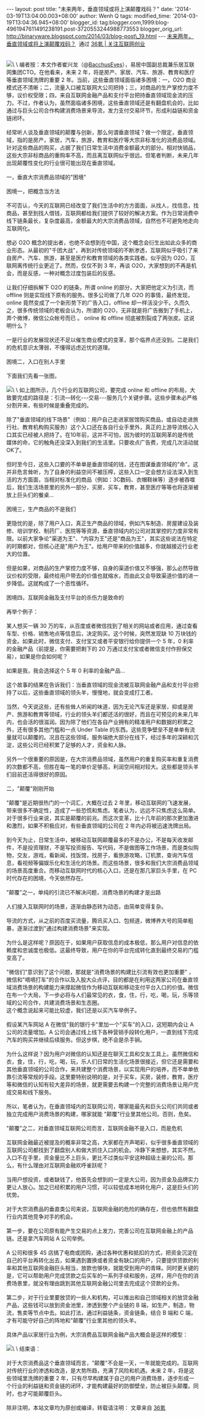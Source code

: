 --- layout: post title: "未来两年，垂直领域或将上演颠覆戏码？" date:
'2014-03-19T13:04:00.003+08:00' author: Wenh Q tags: modified\_time:
'2014-03-19T13:04:36.945+08:00' blogger\_id:
tag:blogger.com,1999:blog-4961947611491238191.post-3720553244988773553
blogger\_orig\_url:
http://binaryware.blogspot.com/2014/03/blog-post\_19.html ---
[未来两年，垂直领域或将上演颠覆戏码？](http://www.36kr.com/p/210470.html)  通过
[36氪 | 关注互联网创业](http://www.36kr.com/)\
\
\
![](https://images-blogger-opensocial.googleusercontent.com/gadgets/proxy?url=http%3A%2F%2Fa.36krcnd.com%2Fphoto%2F2014%2F3bfc471dee9ba393216e9389e223821d.jpg&container=blogger&gadget=a&rewriteMime=image%2F*)\
\
编者按：本文作者崔兴龙（@[BacchusEyes](http://weibo.com/arthurcui?topnav=1&wvr=5&topsug=1)），易居中国副总裁兼乐居互联网集团CTO。在他看来，未来
2 年，将是房产、家居、汽车、旅游、教育和医疗等垂直领域洗牌的重要 2
年。当前，这些垂直领域面临诸多困境：一，O2O
商业模式还不清晰；二，流量入口被互联网大公司把持；三，对商品的生产掌控力度不够，议价权受限；四，来自互联网金融产品和支付平台把持垂直领域现金流的压力。不过，作者认为，虽然面临诸多困境，这些垂直领域还是有翻盘机会的，比如通过与巨头公司合作构建消费场景来导流，发力支付交易环节，形成利益链和资金链闭环。\
\
经常听人谈及垂直领域的颠覆与创新，那么何谓垂直领域？做一个限定，垂直领域，指的是房产，家居，汽车，旅游，教育和医疗等大宗非标准化的消费品领域。针对这些商品的购买，占据了我们日常生活中消费金额最大的部分。相对快销品，这些大宗非标商品的重购率不高，而且离互联网似乎很远。但笔者判断，未来几年出现颠覆性变化的行业很可能出现在垂直领域。\
\
一，垂直大宗消费品领域的"困境"\
\
困境一，把概念当方法\
\
不可否认，今天的互联网已经改变了我们生活中的方方面面，从找人，找信息，找商品，甚至到找人借钱，互联网都给我们提供了较好的解决方案。作为日常消费中线下链条最长，复杂度最高，金额最大的大宗消费品领域，自然也不可避免地走向互联网化。\
\
想必 O2O
概念的提出者，也绝不会想到在中国，这个概念会衍生出如此众多的商业形态。从最初的"千团大战"，再到对传统领域的不断渗透，互联网似乎吸引了来自房产、汽车、旅游，甚至是医疗和教育领域的各类实践者。似乎因为
O2O，互联网离传统行业更近了。然而，仅仅不到 3 年，再谈
O2O，大家想到的不再是机会，而是反感，一种对概念过度包装后的反感。\
\
让我们仔细拆解下 O2O 的链条，所谓 online 的部分，大家把他定义为引流，而
offline 则是实现线下原有的服务。很多公司做了几年 O2O
的事情，最终发现，online 竟然变成了一个新形势下的广告入口，offline
却一样活没少干。久而久之，很多传统领域的老板会认为，所谓的
O2O，无非就是将广告搬到了手机上，弄个微博，微信公众帐号而已 。 online 和
offline 彻底被割裂成了两张皮。这说明什么？\
\
一是行业的发展现状还不足以催生商业模式的变革，那个临界点还没到。二是我们的危机意识太薄弱，不懂得远虑近忧的道理。\
\
困境二，入口在别人手里\
\
下面我们先看一张图，\
\
![](https://images-blogger-opensocial.googleusercontent.com/gadgets/proxy?url=http%3A%2F%2Fa.36krcnd.com%2Fphoto%2F2014%2F0a8142825649d692ecd31683cd186231.png&container=blogger&gadget=a&rewriteMime=image%2F*)\
\
如上图所示，几个行业的互联网公司，要完成 online 和 offline
的布局，大致要完成的路径是：引流—转化---交易---服务几个关键步骤。这些步骤未必严格分割开来，有些时候是重叠完成的。\
\
除了"垂直领域的线下场景"（例如：用户自己走进家居馆购买商品，或自动走进旅行社、教育机构购买服务）这个入口还在各自行业手里外，真正的上游导流核心入口其实已经被人把持了。在10年前，这并不可怕，因为彼时的互联网革的是传统媒体的命，它的触角还没深入到我们的生活里。只要收点广告费，完成几次活动就OK了。\
\
但时至今日，这些入口要的不单单是垂直领域的钱，还在图谋垂直领域的"命"。这并非危言耸听，为了自身的利益空间不被压榨，这些入口一定会想方设法深入到生活的方方面面，当相对标准化的商品（例如：3C数码、衣帽鞋袜等）逐步被吞噬后，我们生活场景里的另外一部分，买房，买车，教育，甚至医疗等等也将逐渐被放上巨头们的餐桌…\
\
困境三，生产商品的不是我们\
\
更隐忧的是，除了用户入口，真正生产商品的领域，例如汽车制造、房屋建设及装修、培训学校、制药厂、医院等等资源，垂直领域内的公司对其掌控的力度非常有限。以前大家争论"渠道为王"、"内容为王"还是"商品为王"，其实这些说法在特定的时期都对，但核心还是"用户为王"。给用户带来的价值越多，你就越接近行业老大的位置。\
\
但是如果，对商品的生产掌控力度不够，自身的渠道价值又不够强，那么必然导致议价权的受限，最终给用户带去的价值也就缩水，而由此又会导致渠道价值的进一步降低。这就构成了一个恶性循环。\
\
困境四，互联网金融及支付平台的杀伤力是致命的\
\
再举个例子：\
\
某人想买一辆 30
万的车，从百度或者微信找到了相关的网站或者应用，通过查看车型、价格、销售地点等信息后，决定购买。这个时候，突然发现缺
10 万块钱的资金。如果此时，微信支付、支付宝又或者平安银行给你提供一个 5
年，0 利率的金融产品（前提是，你需要把剩下的 20
万通过支付宝或者微信支付作担保交易），如果是你会如何呢？\
\
如果是我，我会选择这个 5 年 0 利率的金融产品…\
\
这个故事的结果在告诉我们：当垂直领域的现金流被互联网金融产品和支付平台把持了以后，这些垂直领域的领头羊，慢慢地，就会变成打工者。\
\
当然，今天说这些，还有些耸人听闻的味道，因为无论汽车还是家居，抑或是房产、旅游和教育等领域，行业的领头羊们都还活的很好，而且在可预见的未来几年内，也会活的很滋润。因为除了他们在各自产业拥有的精准用户和数据的积累之外，还有很多其他门槛和一点
Under Table
的东西。这些竞争壁垒不是单单有流量就可以颠覆的。况且在这些领域，服务端绝大部分在线下，经过多年的深耕和沉淀，这些公司已经积累了足够的人才，资金和人脉。\
\
另外一个很重要的原因是，在大宗消费品领域，虽然用户的重复购买率和重复消费的次数都不高，但胜在每一笔的单价足够高，利润空间相对较大。这些都是领头羊们目前还活得很好的原因。\
\
二，"颠覆"刚刚开始\
\
"颠覆"是近期很热门的一个词汇，大概在过去 2
年里，移动互联网的飞速发展，带来很多不确定性，造成了一些恐慌和焦虑。笔者认为，远远不只焦虑这么简单。对于很多行业来说，其实是颠覆的前兆。而这次变革，比十几年前的那次更加激进和激烈，如果不积极应对，有些垂直领域的公司在
2 年内必将被迅速洗牌出局。\
\
到今天为止，日常生活中，被移动互联网颠覆最多的不是办公，不是每天收发邮件，不是投资理财，不是写投资报告、写代码，不是做图等工作场景，而是类似购物，交友，游戏，看新闻，找饭馆，找房子，看旅游攻略，订机票，查询汽车信息，看视频等偏娱乐化和生活化的场景。而这些场景，很多和我们大宗消费品领域的场景高度重合。而移动互联网时代的核心入口，还是在那几家巨头手里，在
PC 时代存在的困境，今天依然存在。\
\
"颠覆"之一，单纯的引流已不解决问题，消费场景的构建才是出路\
\
人们接入互联网时的场景，逐渐由静态转为动态，由简单变得复杂。\
\
导流的方式，从之前的百度买流量，腾讯买入口、包频道，微博养大号的简单粗暴，逐渐过渡到"通过构建消费场景"来实现。\
\
为什么是这样呢？原因在于，如果用户获取信息的成本极低，那么用户对信息的依赖度和忠诚度也极低。这最终导致，用户在你的平台完成转化直到最终交易的门槛变高了。\
\
"微信们"意识到了这个问题，那就是"消费场景的构建比引流有效也更加重要"
，微信和"嘀嘀打车"的合作以及入股大众点评，目的都是在利用这两家公司在垂直领域消费场景的构建能力来撑起微信作为移动互联和移动支付平台入口的价值。微信在布一个大局，下一步必将与人们最常见的衣，食，住，行，吃，喝，玩，乐等领域的公司合作，共建消费场景和生态圈。\
这个概念说起来可能比较虚，我们还是以买汽车举例子。\
\
假设某汽车网站 A 在微信"我的银行卡"里加一个"买车"的入口，这短期内会让 A
公司的流量增加。A
公司会通过线上线下各种营销手段转化用户，一直到线下完成汽车的购买并继续后续服务。但这步棋，绝不会是杀手锏。\
\
为什么这样说？因为用户对微信的认知还是在聊天工具和交友工具上。虽然微信和衣，食，住，行，吃，喝，玩，乐人们日常的生活化场景很接近，但它还是需要和其他垂直领域的公司合作，来共建整个消费场景，以实现用户的培养，而不单单依靠引流等常规的手段。这里要特别说明的是，对于买车，买房，装修，教育，医疗等和微信的认知有较大差异的场景，就更需要去构建一个完整的消费场景让用户完成交易和线下服务。\
\
所以，笔者认为，在垂直领域内的互联网公司，哪家能最先和巨头公司们共同或者独立完成用户消费场景的构建，哪家就能
"颠覆"行业里其他公司。否则，危矣。\
\
"颠覆"之二，对垂直领域互联网公司而言，互联网金融不是入口，而是危机\
\
互联网金融最近被提及的概率非常之高，大家都在齐声喝彩，似乎很多垂直领域的互联网公司都找到了翻盘别人和做大抓住入口的机会。冷静下来想想，其实不然。入口不在手里，资金量比不上巨头，更比不过类似平安这种超级土豪的公司。那么，有什么理由对互联网金融欢呼雀跃呢？\
\
当用户想投资，或者缺钱了，他首先会想到的一定是大公司，因为资金及品牌实力更让人放心。加之已经积累的用户习惯，可以较低成本地转化用户，这是巨头们的优势。\
\
对于大宗消费品的垂直类公司来说，互联网金融的危险的确存在，但也依然有翻盘行业内其他竞争对手的机会。\
\
第一步，要在公司原有能产生交易的点上发力，完善公司在互联网金融上的产品链。还是拿汽车网站
A 公司举例。\
\
A 公司和很多 4S
店搞了电商或团购，通过各种优惠和抵扣的方式，把资金沉淀在自己的平台再转化出去，如果遇到置换或者资金有缺口的用户，只要提供贷款的利率和其他互联网金融巨头相当，放款也够快，就能受到用户的青睐。同时更关键的是，它可以帮助用户完成贷款之后买车的一系列手续和服务，这样，用户在你的消费场景里，就没有理由跳到其他互联网金融公司里去完成这个贷款的业务。\
\
第二步，对于行业里要放贷的一些人和机构，可以推出和自己领域相关的放贷金融产品，这些钱可以放到资金池里，渗透到整个产业链的
B
端，如生产，制造，物流，售卖等节点中去。如此打法，通过利益链条，资金链条，结合
B 端和 C 端，才有可能守好自己的阵地和"颠覆"行业里其他的领头羊。\
\
具体产品以家居行业为例，大宗消费品互联网金融产品大概会是这样的模型：\
\
![](https://images-blogger-opensocial.googleusercontent.com/gadgets/proxy?url=http%3A%2F%2Fa.36krcnd.com%2Fphoto%2F2014%2F3ccd202ed1da5b87741a8ba0c58dbcd9.png&container=blogger&gadget=a&rewriteMime=image%2F*)\
\
结束语：\
\
对于大宗消费品这个垂直领域而言，"颠覆"不会是一天，一年就能完成的。互联网对传统行业的渗透和改造，是大势所趋，充满了风险和机遇。未来
2 年，将是这些领域里洗牌的重要 2
年，只有尽早构建属于自己的用户消费场景，逐步形成一个行业的利益链和资金链的闭环，才能构建最好的防御壁垒，防止被巨头颠覆。同时，也才可能颠覆巨头。\
\
除非注明，本站文章均为原创或编译，转载请注明： 文章来自
[36氪](http://www.36kr.com/)
